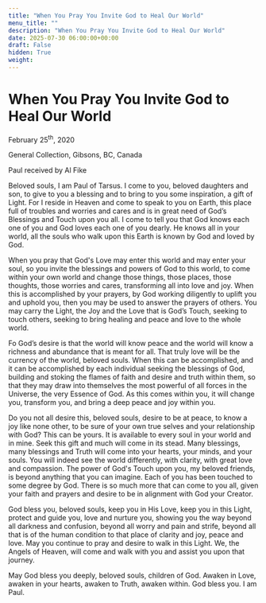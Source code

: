 ```yaml
---
title: "When You Pray You Invite God to Heal Our World"
menu_title: ""
description: "When You Pray You Invite God to Heal Our World"
date: 2025-07-30 06:00:00+00:00
draft: False
hidden: True
weight:
---
```

# When You Pray You Invite God to Heal Our World

February 25<sup>th</sup>, 2020

General Collection, Gibsons, BC, Canada

Paul received by Al Fike

Beloved souls, I am Paul of Tarsus. I come to you, beloved daughters and son, to give to you a blessing and to bring to you some inspiration, a gift of Light. For I reside in Heaven and come to speak to you on Earth, this place full of troubles and worries and cares and is in great need of God’s Blessings and Touch upon you all. I come to tell you that God knows each one of you and God loves each one of you dearly. He knows all in your world, all the souls who walk upon this Earth is known by God and loved by God.

When you pray that God's Love may enter this world and may enter your soul, so you invite the blessings and powers of God to this world, to come within your own world and change those things, those places, those thoughts, those worries and cares, transforming all into love and joy. When this is accomplished by your prayers, by God working diligently to uplift you and uphold you, then you may be used to answer the prayers of others. You may carry the Light, the Joy and the Love that is God’s Touch, seeking to touch others, seeking to bring healing and peace and love to the whole world.

Fo God’s desire is that the world will know peace and the world will know a richness and abundance that is meant for all. That truly love will be the currency of the world, beloved souls. When this can be accomplished, and it can be accomplished by each individual seeking the blessings of God, building and stoking the flames of faith and desire and truth within them, so that they may draw into themselves the most powerful of all forces in the Universe, the very Essence of God. As this comes within you, it will change you, transform you, and bring a deep peace and joy within you.

Do you not all desire this, beloved souls, desire to be at peace, to know a joy like none other, to be sure of your own true selves and your relationship with God? This can be yours. It is available to every soul in your world and in mine. Seek this gift and much will come in its stead. Many blessings, many blessings and Truth will come into your hearts, your minds, and your souls. You will indeed see the world differently, with clarity, with great love and compassion. The power of God's Touch upon you, my beloved friends, is beyond anything that you can imagine. Each of you has been touched to some degree by God. There is so much more that can come to you all, given your faith and prayers and desire to be in alignment with God your Creator.

God bless you, beloved souls, keep you in His Love, keep you in this Light, protect and guide you, love and nurture you, showing you the way beyond all darkness and confusion, beyond all worry and pain and strife, beyond all that is of the human condition to that place of clarity and joy, peace and love. May you continue to pray and desire to walk in this Light. We, the Angels of Heaven, will come and walk with you and assist you upon that journey.

May God bless you deeply, beloved souls, children of God. Awaken in Love, awaken in your hearts, awaken to Truth, awaken within. God bless you. I am Paul.
